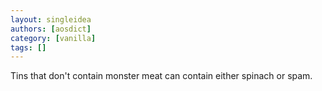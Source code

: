 ```yaml
---
layout: singleidea
authors: [aosdict]
category: [vanilla]
tags: []
---
```

Tins that don't contain monster meat can contain either spinach or spam.
